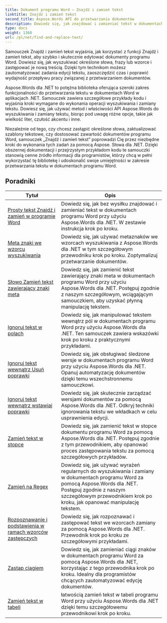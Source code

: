 ```yaml
---
title: Dokument programu Word — Znajdź i zamień tekst
linktitle: Znajdź i zamień tekst
second_title: Aspose.Words API do przetwarzania dokumentów
description: Dowiedz się, jak znajdować i zamieniać tekst w dokumentach programu Word przy użyciu Aspose.Words dla .NET. Samouczki pokazują, jak przeprowadzać precyzyjne wyszukiwanie tekstu, łącznie z zaawansowanymi opcjami wyszukiwania.
type: docs
weight: 1360
url: /pl/net/find-and-replace-text/
---
```

Samouczek Znajdź i zamień tekst wyjaśnia, jak korzystać z funkcji Znajdź i zamień tekst, aby szybko i skutecznie edytować dokumenty programu Word. Dowiesz się, jak wyszukiwać określone słowa, frazy lub wzorce i zastępować je nową treścią. Dzięki tym technikom możesz zautomatyzować zadania edycji tekstu, zaoszczędzić czas i poprawić wydajność przepływu pracy związanej z przetwarzaniem dokumentów.

Aspose.Words dla .NET to potężna biblioteka oferująca szeroki zakres funkcjonalności do przetwarzania tekstu w dokumentach Word w aplikacjach .NET. Samouczek zawiera szczegółowe przykłady kodu i wyjaśnia kroki wymagane do wykonania operacji wyszukiwania i zamiany tekstu. Dowiesz się, jak używać metod i właściwości API Aspose.Words do wyszukiwania i zamiany tekstu, biorąc pod uwagę różne opcje, takie jak wielkość liter, czułość akcentu i inne.

Niezależnie od tego, czy chcesz zastąpić określone słowa, zaktualizować szablony tekstowe, czy dostosować zawartość dokumentów programu Word, samouczek „Znajdź i zamień tekst” poprowadzi Cię przez niezbędne kroki do wykonania tych zadań za pomocą Aspose. Słowa dla .NET. Dzięki obszernej dokumentacji i przejrzystym przykładom kodu te samouczki stanowią cenne źródło informacji dla programistów, którzy chcą w pełni wykorzystać tę bibliotekę i udoskonalić swoje umiejętności w zakresie przetwarzania tekstu w dokumentach programu Word.

 ## Poradniki
| Tytuł | Opis |
| --- | --- |
| [Prosty tekst Znajdź i zamień w programie Word](./simple-find-replace/) | Dowiedz się, jak bez wysiłku znajdować i zamieniać tekst w dokumentach programu Word przy użyciu Aspose.Words dla .NET. W zestawie instrukcja krok po kroku. |
| [Meta znaki we wzorcu wyszukiwania](./meta-characters-in-search-pattern/) | Dowiedz się, jak używać metaznaków we wzorcach wyszukiwania z Aspose.Words dla .NET w tym szczegółowym przewodniku krok po kroku. Zoptymalizuj przetwarzanie dokumentów. |
| [Słowo Zamień tekst zawierający znaki meta](./replace-text-containing-meta-characters/) | Dowiedz się, jak zamienić tekst zawierający znaki meta w dokumentach programu Word przy użyciu Aspose.Words dla .NET. Postępuj zgodnie z naszym szczegółowym, wciągającym samouczkiem, aby uzyskać płynną manipulację tekstem. |
| [Ignoruj tekst w polach](./ignore-text-inside-fields/) | Dowiedz się, jak manipulować tekstem wewnątrz pól w dokumentach programu Word przy użyciu Aspose.Words dla .NET. Ten samouczek zawiera wskazówki krok po kroku z praktycznymi przykładami. |
| [Ignoruj tekst wewnątrz Usuń poprawki](./ignore-text-inside-delete-revisions/) | Dowiedz się, jak obsługiwać śledzone wersje w dokumentach programu Word przy użyciu Aspose.Words dla .NET. Opanuj automatyzację dokumentów dzięki temu wszechstronnemu samouczkowi. |
| [Ignoruj tekst wewnątrz wstawiaj poprawki](./ignore-text-inside-insert-revisions/) | Dowiedz się, jak skutecznie zarządzać wersjami dokumentów za pomocą Aspose.Words dla .NET. Odkryj techniki ignorowania tekstu we wkładkach w celu usprawnienia edycji. |
| [Zamień tekst w stopce](./replace-text-in-footer/) | Dowiedz się, jak zamienić tekst w stopce dokumentu programu Word za pomocą Aspose.Words dla .NET. Postępuj zgodnie z tym przewodnikiem, aby opanować proces zastępowania tekstu za pomocą szczegółowych przykładów. |
| [Zamień na Regex](./replace-with-regex/) | Dowiedz się, jak używać wyrażeń regularnych do wyszukiwania i zamiany w dokumentach programu Word za pomocą Aspose.Words dla .NET. Postępuj zgodnie z naszym szczegółowym przewodnikiem krok po kroku, jak opanować manipulację tekstem. |
| [Rozpoznawanie i podstawienia w ramach wzorców zastępczych](./recognize-and-substitutions-within-replacement-patterns/) | Dowiedz się, jak rozpoznawać i zastępować tekst we wzorcach zamiany za pomocą Aspose.Words dla .NET. Przewodnik krok po kroku ze szczegółowymi przykładami. |
| [Zastąp ciągiem](./replace-with-string/) | Dowiedz się, jak zamieniać ciągi znaków w dokumentach programu Word za pomocą Aspose.Words dla .NET, korzystając z tego przewodnika krok po kroku. Idealny dla programistów chcących zautomatyzować edycję dokumentów. |
| [Zamień tekst w tabeli](./replace-text-in-table/) | łatwością zamień tekst w tabeli programu Word przy użyciu Aspose.Words dla .NET dzięki temu szczegółowemu przewodnikowi krok po kroku. |